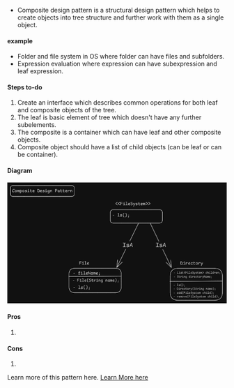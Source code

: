 - Composite design pattern is a structural design pattern which helps to create objects into tree structure and further work with them as a single object.

#### example
- Folder and file system in OS where folder can have files and subfolders.
- Expression evaluation where expression can have subexpression and leaf expression.

#### Steps to-do
1. Create an interface which describes common operations for both leaf and composite objects of the tree.
2. The leaf is basic element of tree which doesn't have any further subelements.
3. The composite is a container which can have leaf and other composite objects.
4. Composite object should have a list of child objects (can be leaf or can be container).

#### Diagram
![Example Of Composite Pattern](./CompositeDPExample.png)

#### Pros
1. 

#### Cons
1. 


Learn more of this pattern here. [Learn More here](https://refactoring.guru/design-patterns/composite)